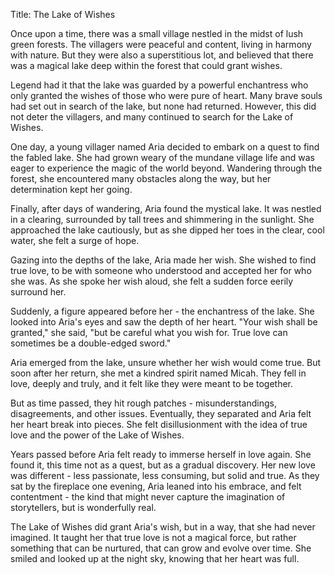 Title: The Lake of Wishes

Once upon a time, there was a small village nestled in the midst of lush green forests. The villagers were peaceful and content, living in harmony with nature. But they were also a superstitious lot, and believed that there was a magical lake deep within the forest that could grant wishes.

Legend had it that the lake was guarded by a powerful enchantress who only granted the wishes of those who were pure of heart. Many brave souls had set out in search of the lake, but none had returned. However, this did not deter the villagers, and many continued to search for the Lake of Wishes.

One day, a young villager named Aria decided to embark on a quest to find the fabled lake. She had grown weary of the mundane village life and was eager to experience the magic of the world beyond. Wandering through the forest, she encountered many obstacles along the way, but her determination kept her going.

Finally, after days of wandering, Aria found the mystical lake. It was nestled in a clearing, surrounded by tall trees and shimmering in the sunlight. She approached the lake cautiously, but as she dipped her toes in the clear, cool water, she felt a surge of hope.

Gazing into the depths of the lake, Aria made her wish. She wished to find true love, to be with someone who understood and accepted her for who she was. As she spoke her wish aloud, she felt a sudden force eerily surround her.

Suddenly, a figure appeared before her - the enchantress of the lake. She looked into Aria's eyes and saw the depth of her heart. "Your wish shall be granted," she said, "but be careful what you wish for. True love can sometimes be a double-edged sword."

Aria emerged from the lake, unsure whether her wish would come true. But soon after her return, she met a kindred spirit named Micah. They fell in love, deeply and truly, and it felt like they were meant to be together.

But as time passed, they hit rough patches - misunderstandings, disagreements, and other issues. Eventually, they separated and Aria felt her heart break into pieces. She felt disillusionment with the idea of true love and the power of the Lake of Wishes.

Years passed before Aria felt ready to immerse herself in love again. She found it, this time not as a quest, but as a gradual discovery. Her new love was different - less passionate, less consuming, but solid and true. As they sat by the fireplace one evening, Aria leaned into his embrace, and felt contentment - the kind that might never capture the imagination of storytellers, but is wonderfully real.

The Lake of Wishes did grant Aria's wish, but in a way, that she had never imagined. It taught her that true love is not a magical force, but rather something that can be nurtured, that can grow and evolve over time. She smiled and looked up at the night sky, knowing that her heart was full.